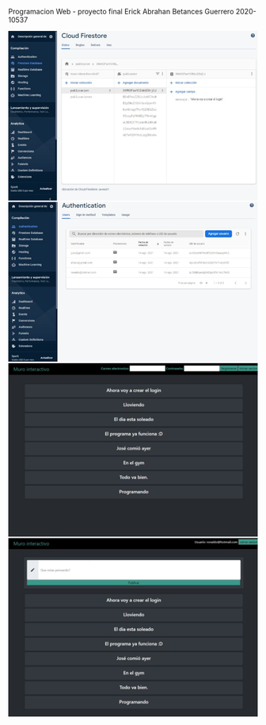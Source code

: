 Programacion Web - proyecto final
Erick Abrahan Betances Guerrero 2020-10537

![captura de pantalla 1](screenshot1.png)
![captura de pantalla 2](screenshot2.png)
![captura de pantalla 3](screenshot3.png)
![captura de pantalla 4](screenshot4.png)

